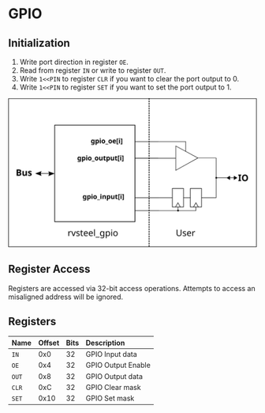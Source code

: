 # GPIO

## Initialization

1. Write port direction in register `OE`.
2. Read from register `IN` or write to register `OUT`.
3. Write `1<<PIN` to register `CLR` if you want to clear the port output to 0.
4. Write `1<<PIN` to register `SET` if you want to set the port output to 1.

![RISC-V Steel GPIO Diagram](../images/rvsteel_gpio_blockdiagram.svg)

## Register Access

Registers are accessed via 32-bit access operations. Attempts to access an misaligned address will be ignored.

## Registers

| Name                       | Offset | Bits  | Description            |
|:---------------------------|:-------|------ |:-----------------------|
| `IN`                       | 0x0    |   32  | GPIO Input data        |
| `OE`                       | 0x4    |   32  | GPIO Output Enable     |
| `OUT`                      | 0x8    |   32  | GPIO Output data       |
| `CLR`                      | 0xC    |   32  | GPIO Clear mask        |
| `SET`                      | 0x10   |   32  | GPIO Set mask          |
